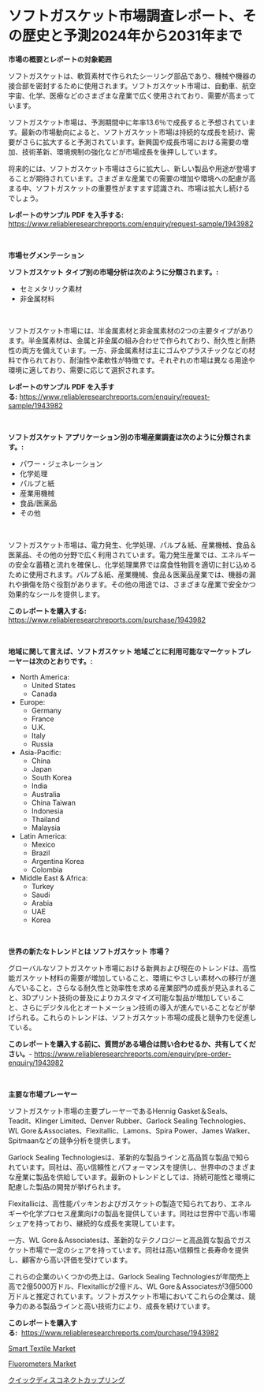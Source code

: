 <p><h1>ソフトガスケット市場調査レポート、その歴史と予測2024年から2031年まで</h1></p><p><strong>市場の概要とレポートの対象範囲</strong></p>
<p><p>ソフトガスケットは、軟質素材で作られたシーリング部品であり、機械や機器の接合部を密封するために使用されます。ソフトガスケット市場は、自動車、航空宇宙、化学、医療などのさまざまな産業で広く使用されており、需要が高まっています。</p><p>ソフトガスケット市場は、予測期間中に年率13.6％で成長すると予想されています。最新の市場動向によると、ソフトガスケット市場は持続的な成長を続け、需要がさらに拡大すると予測されています。新興国や成長市場における需要の増加、技術革新、環境規制の強化などが市場成長を後押ししています。</p><p>将来的には、ソフトガスケット市場はさらに拡大し、新しい製品や用途が登場することが期待されています。さまざまな産業での需要の増加や環境への配慮が高まる中、ソフトガスケットの重要性がますます認識され、市場は拡大し続けるでしょう。</p></p>
<p><strong>レポートのサンプル PDF を入手する:</strong> <a href="https://www.reliableresearchreports.com/enquiry/request-sample/1943982">https://www.reliableresearchreports.com/enquiry/request-sample/1943982</a></p>
<p>&nbsp;</p>
<p><strong>市場セグメンテーション</strong></p>
<p><strong>ソフトガスケット タイプ別の市場分析は次のように分類されます。:</strong></p>
<p><ul><li>セミメタリック素材</li><li>非金属材料</li></ul></p>
<p>&nbsp;</p>
<p><p>ソフトガスケット市場には、半金属素材と非金属素材の2つの主要タイプがあります。半金属素材は、金属と非金属の組み合わせで作られており、耐久性と耐熱性の両方を備えています。一方、非金属素材は主にゴムやプラスチックなどの材料で作られており、耐油性や柔軟性が特徴です。それぞれの市場は異なる用途や環境に適しており、需要に応じて選択されます。</p></p>
<p><strong>レポートのサンプル PDF を入手する:</strong>&nbsp;<a href="https://www.reliableresearchreports.com/enquiry/request-sample/1943982">https://www.reliableresearchreports.com/enquiry/request-sample/1943982</a></p>
<p>&nbsp;</p>
<p><strong> ソフトガスケット アプリケーション別の市場産業調査は次のように分類されます。:</strong></p>
<p><ul><li>パワー・ジェネレーション</li><li>化学処理</li><li>パルプと紙</li><li>産業用機械</li><li>食品/医薬品</li><li>その他</li></ul></p>
<p>&nbsp;</p>
<p><p>ソフトガスケット市場は、電力発生、化学処理、パルプ＆紙、産業機械、食品＆医薬品、その他の分野で広く利用されています。電力発生産業では、エネルギーの安全な蓄積と流れを確保し、化学処理業界では腐食性物質を適切に封じ込めるために使用されます。パルプ＆紙、産業機械、食品＆医薬品産業では、機器の漏れや損傷を防ぐ役割があります。その他の用途では、さまざまな産業で安全かつ効果的なシールを提供します。</p></p>
<p><strong>このレポートを購入する:</strong>&nbsp; <a href="https://www.reliableresearchreports.com/purchase/1943982">https://www.reliableresearchreports.com/purchase/1943982</a></p>
<p>&nbsp;</p>
<p><strong>地域に関して言えば、ソフトガスケット 地域ごとに利用可能なマーケットプレーヤーは次のとおりです。:</strong></p>
<p><ul>
    <li>
        North America:
        <ul>
            <li>United States</li>
            <li>Canada</li>
        </ul>
    </li>
    <li>
        Europe:
        <ul>
            <li>Germany</li>
            <li>France</li>
            <li>U.K.</li>
            <li>Italy</li>
            <li>Russia</li>
        </ul>
    </li>
    <li>
        Asia-Pacific:
        <ul>
            <li>China</li>
            <li>Japan</li>
            <li>South Korea</li>
            <li>India</li>
            <li>Australia</li>
            <li>China Taiwan</li>
            <li>Indonesia</li>
            <li>Thailand</li>
            <li>Malaysia</li>
        </ul>
    </li>
    <li>
        Latin America:
        <ul>
            <li>Mexico</li>
            <li>Brazil</li>
            <li>Argentina Korea</li>
            <li>Colombia</li>
        </ul>
    </li>
    <li>
        Middle East & Africa:
        <ul>
            <li>Turkey</li>
            <li>Saudi</li>
            <li>Arabia</li>
            <li>UAE</li>
            <li>Korea</li>
        </ul>
    </li>
    </ul></p>
<p>&nbsp;</p>
<p><strong>世界の新たなトレンドとは ソフトガスケット 市場？</strong></p>
<p><p>グローバルなソフトガスケット市場における新興および現在のトレンドは、高性能ガスケット材料の需要が増加していること、環境にやさしい素材への移行が進んでいること、さらなる耐久性と効率性を求める産業部門の成長が見込まれること、3Dプリント技術の普及によりカスタマイズ可能な製品が増加していること、さらにデジタル化とオートメーション技術の導入が進んでいることなどが挙げられる。これらのトレンドは、ソフトガスケット市場の成長と競争力を促進している。</p></p>
<p><strong>このレポートを購入する前に、質問がある場合は問い合わせるか、共有してください。</strong>- <a href="https://www.reliableresearchreports.com/enquiry/pre-order-enquiry/1943982">https://www.reliableresearchreports.com/enquiry/pre-order-enquiry/1943982</a></p>
<p>&nbsp;</p>
<p><strong>主要な市場プレーヤー</strong></p>
<p><p>ソフトガスケット市場の主要プレーヤーであるHennig Gasket＆Seals、Teadit、Klinger Limited、Denver Rubber、Garlock Sealing Technologies、WL Gore＆Associates、Flexitallic、Lamons、Spira Power、James Walker、Spitmaanなどの競争分析を提供します。</p><p>Garlock Sealing Technologiesは、革新的な製品ラインと高品質な製品で知られています。同社は、高い信頼性とパフォーマンスを提供し、世界中のさまざまな産業に製品を供給しています。最新のトレンドとしては、持続可能性と環境に配慮した製品の開発が挙げられます。</p><p>Flexitallicは、高性能パッキンおよびガスケットの製造で知られており、エネルギーや化学プロセス産業向けの製品を提供しています。同社は世界中で高い市場シェアを持っており、継続的な成長を実現しています。</p><p>一方、WL Gore＆Associatesは、革新的なテクノロジーと高品質な製品でガスケット市場で一定のシェアを持っています。同社は高い信頼性と長寿命を提供し、顧客から高い評価を受けています。</p><p>これらの企業のいくつかの売上は、Garlock Sealing Technologiesが年間売上高で2億5000万ドル、Flexitallicが2億ドル、WL Gore＆Associatesが3億5000万ドルと推定されています。ソフトガスケット市場においてこれらの企業は、競争力のある製品ラインと高い技術力により、成長を続けています。</p></p>
<p><strong>このレポートを購入する:</strong>&nbsp;&nbsp;<a href="https://www.reliableresearchreports.com/purchase/1943982">https://www.reliableresearchreports.com/purchase/1943982</a></p>
<p><p><a href="https://adventurous-uranium-ef9.notion.site/Global-Smart-Textile-Market-by-Types-Applications-and-Major-Players-with-Regional-Growth-Rate-Ana-23acc164e8734110bde5f52d071acb2a">Smart Textile Market</a></p><p><a href="https://view.publitas.com/reportprime-1/fluorometers-market-insights-market-players-and-forecast-till-2031/">Fluorometers Market</a></p><p><a href="https://github.com/EstaSprer20231/Market-Research-Report-List-1/blob/main/43063997969.md">クイックディスコネクトカップリング</a></p></p>